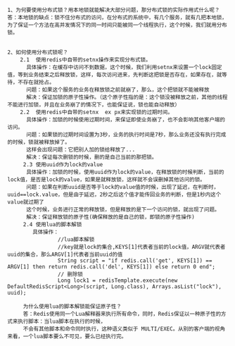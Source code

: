     1、为何要使用分布式锁？用本地锁就能解决大部分问题，那分布式锁的实际作用式什么呢？
    答：本地锁的缺点：锁不住分布式的访问，在分布式的系统中，有几个服务，就有几把本地锁，为了保证一个方法在高并发情况下的同一时间只能被同一个线程执行，这个时候，我们就用分布锁。
    
    
    2、如何使用分布式锁呢？
        2.1  使用redis中自带的setnx操作来实现分布式锁。
          具体操作：在缓存中访问不到数据，这个时候，我们利用setnx来设置一个lock固定值，等到业务结束之后释放锁，这样，每次访问进来，先判断这把锁是否存在，如果存在，就等待，不存在就抢占。
          问题：如果这个服务的业务在释放锁之前就崩了，那么，这个把锁就不能被释放
          解决：保证加锁的原子性操作。（这个原子性指的是：这个锁没被释放之前，其他的线程不能进行加锁，并且在业务崩了的情况下，也能保证说，锁也能自动释放）
        2.2  使用redis中自带的setnx  ex px来实现锁的过期时间。
          具体操作：加锁的时候使用过期时间，来保证即使业务崩了，也不会影响其他客户端的访问。
          问题：如果锁的过期时间设置为3秒，业务的执行时间是7秒，那么业务还没有执行完成的时候，锁就被释放掉了。
          这样会出现问题：它把别人加的锁给释放了...
          解决：保证每次删锁的时候，删的是自己当前的那把锁。
         2.3 使用uuid作为lock的value
          具体操作：加锁的时候，使用uuid作为lock的value，在释放锁的时候判断，当前的lock值，是否是lock的value，如果是就释放锁，这样就不会误删掉其他访问的锁。
          问题：如果在判断uuid是否等于lock的value值的时候，出现了延迟，在判断时，uuid==lock.value，但是由于延迟，2秒之后这个值才能传回业务的判断，但是1秒内这个value就过期了
          这个时候，业务进行正常的释放锁，但是释放的是下一个访问的锁，就出现了问题。
          解决：保证释放锁的原子性(确保释放的是自己的锁，即锁的原子性操作)
         2.4 使用lua的脚本解锁
            具体操作：
                    //lua脚本解锁
                    //key就是lock的集合,KEYS[1]代表者当前的lock值，ARGV就代表者uuid的集合，那么ARGV[1]代表者当前uuid的值
                    String script = "if redis.call('get', KEYS[1]) == ARGV[1] then return redis.call('del', KEYS[1]) else return 0 end";
                    // 删除锁
                    Long lock1 = redisTemplate.execute(new DefaultRedisScript<Long>(script, Long.class), Arrays.asList("lock"), uuid);
                    
         为什么使用lua的脚本解锁能保证原子性？
         答：Redis使用同一个Lua解释器来执行所有命令，同时，Redis保证以一种原子性的方式来执行脚本：当lua脚本在执行的时候，
         不会有其他脚本和命令同时执行，这种语义类似于 MULTI/EXEC。从别的客户端的视角来看，一个lua脚本要么不可见，要么已经执行完。

